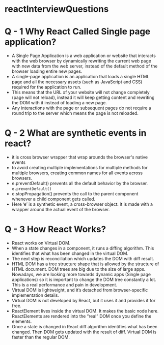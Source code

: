 # reactInterviewQuestions

# Q - 1 Why React Called Single page application?
- A Single Page Application is a web application or website that interacts with the web browser by dynamically rewriting the current web page with new data from the web server, instead of the default method of the browser loading entire new pages.
- A single-page application is an application that loads a single HTML page and all the necessary assets (such as JavaScript and CSS) required for the application to run.
- This means that the URL of your website will not change completely (page will not reload), instead it will keep getting content and rewriting the DOM with it instead of loading a new page.
- Any interactions with the page or subsequent pages do not require a round trip to the server which means the page is not reloaded.

# Q - 2 What are synthetic events in react?
- it is cross browser wrapper that wrap arounds the browser's native events
- to avoid creating multiple implementations for multiple methods for multiple browsers, creating common names for all events across browsers. 
- e.preventDefault() prevents all the default behavior by the browser.
  ```e.preventDefault()```
- e.stopPropagation() prevents the call to the parent component whenever a child component gets called.
- Here ‘e’ is a synthetic event, a cross-browser object. It is made with a wrapper around the actual event of the browser. 

# Q - 3 How React Works?
- React works on Virtual DOM.
- When a state changes in a component, it runs a diffing algorithm. This identifies that what has been changed in the virtual DOM. 
- The next step is reconciliation which updates the DOM with diff result. 
- HTML DOM has a tree structure shape that is allowed by the structure of HTML document. DOM trees are big due to the size of large apps. Nowadays, we are looking more towards dynamic apps (Single page applications) so it is important to change the DOM tree constantly a lot. This is a real performance and pain in development. 
- Virtual DOM is lightweight, and it’s detached from browser-specific implementation details.
- Virtual DOM is not developed by React, but it uses it and provides it for free.  
- ReactElement lives inside the virtual DOM. It makes the basic node here. ReactElements are rendered into the “real” DOM once you define the elements. 
- Once a state is changed in React diff algorithm identifies what has been changed. Then DOM gets updated with the result of diff. Virtual DOM is faster than the regular DOM. 




